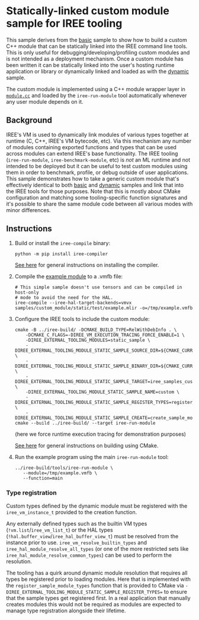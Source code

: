 # Statically-linked custom module sample for IREE tooling

This sample derives from the [basic](./samples/custom_module/basic/) sample to
show how to build a custom C++ module that can be statically linked into the
IREE command line tools. This is only useful for debugging/developing/profiling
custom modules and is not intended as a deployment mechanism. Once a custom
module has been written it can be statically linked into the user's hosting
runtime application or library or dynamically linked and loaded as with the
[dynamic](./samples/custom_module/dynamic/) sample.

The custom module is implemented using a C++ module wrapper layer in
[`module.cc`](./module.cc) and loaded by the `iree-run-module` tool
automatically whenever any user module depends on it.

## Background

IREE's VM is used to dynamically link modules of various types together at
runtime (C, C++, IREE's VM bytecode, etc). Via this mechanism any number of
modules containing exported functions and types that can be used across modules
can extend IREE's base functionality. The IREE tooling (`iree-run-module`,
`iree-benchmark-module`, etc) is _not_ an ML runtime and not intended to be
deployed but it can be useful to test custom modules using them in order to
benchmark, profile, or debug outside of user applications. This sample
demonstrates how to take a generic custom module that's effectively identical to
both [basic](./samples/custom_module/basic/) and
[dynamic](./samples/custom_module/dynamic/) samples and link that into the IREE
tools for those purposes. Note that this is mostly about CMake configuration and
matching some tooling-specific function signatures and it's possible to share
the same module code between all various modes with minor differences.

## Instructions

1. Build or install the `iree-compile` binary:

    ```
    python -m pip install iree-compiler
    ```

    [See here](https://www.iree.dev/reference/bindings/python/)
    for general instructions on installing the compiler.

3. Compile the [example module](./test/example.mlir) to a .vmfb file:

    ```
    # This simple sample doesn't use tensors and can be compiled in host-only
    # mode to avoid the need for the HAL.
    iree-compile --iree-hal-target-backends=vmvx samples/custom_module/static/test/example.mlir -o=/tmp/example.vmfb
    ```

3. Configure the IREE tools to include the custom module:

    ```
    cmake -B ../iree-build/ -DCMAKE_BUILD_TYPE=RelWithDebInfo . \
        -DCMAKE_C_FLAGS=-DIREE_VM_EXECUTION_TRACING_FORCE_ENABLE=1 \
        -DIREE_EXTERNAL_TOOLING_MODULES=static_sample \
        -DIREE_EXTERNAL_TOOLING_MODULE_STATIC_SAMPLE_SOURCE_DIR=${CMAKE_CURRENT_SOURCE_DIR}/samples/custom_module/static \
        -DIREE_EXTERNAL_TOOLING_MODULE_STATIC_SAMPLE_BINARY_DIR=${CMAKE_CURRENT_BINARY_DIR}/samples/custom_module/static \
        -DIREE_EXTERNAL_TOOLING_MODULE_STATIC_SAMPLE_TARGET=iree_samples_custom_module_static_module \
        -DIREE_EXTERNAL_TOOLING_MODULE_STATIC_SAMPLE_NAME=custom \
        -DIREE_EXTERNAL_TOOLING_MODULE_STATIC_SAMPLE_REGISTER_TYPES=register_sample_module_types \
        -DIREE_EXTERNAL_TOOLING_MODULE_STATIC_SAMPLE_CREATE=create_sample_module
    cmake --build ../iree-build/ --target iree-run-module
    ```
    (here we force runtime execution tracing for demonstration purposes)

    [See here](https://www.iree.dev/building-from-source/getting-started/)
    for general instructions on building using CMake.

4. Run the example program using the main `iree-run-module` tool:

   ```
   ../iree-build/tools/iree-run-module \
      --module=/tmp/example.vmfb \
      --function=main
   ```

### Type registration

Custom types defined by the dynamic module must be registered with the
`iree_vm_instance_t` provided to the creation function.

Any externally defined types such as the builtin VM types
(`!vm.list`/`iree_vm_list_t`) or the HAL types
(`!hal.buffer_view`/`iree_hal_buffer_view_t`) must be resolved from the instance
prior to use. `iree_vm_resolve_builtin_types` and
`iree_hal_module_resolve_all_types` (or one of the more restricted sets like
`iree_hal_module_resolve_common_types`) can be used to perform the resolution.

The tooling has a quirk around dynamic module resolution that requires all types
be registered prior to loading modules. Here that is implemented with the
`register_sample_module_types` function that is provided to CMake via
`-DIREE_EXTERNAL_TOOLING_MODULE_STATIC_SAMPLE_REGISTER_TYPES=` to ensure that
the sample types get registered first. In a real application that manually
creates modules this would not be required as modules are expected to manage
type registration alongside their lifetime.
